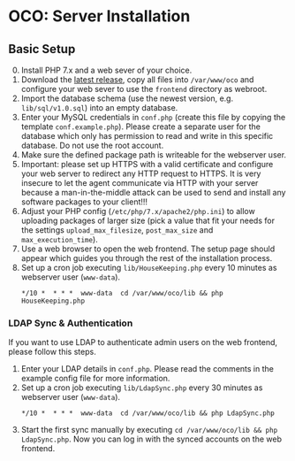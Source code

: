 # OCO: Server Installation

## Basic Setup
0. Install PHP 7.x and a web sever of your choice.
1. Download the [latest release](https://github.com/schorschii/oco-server/releases), copy all files into `/var/www/oco` and configure your web sever to use the `frontend` directory as webroot.
1. Import the database schema (use the newest version, e.g. `lib/sql/v1.0.sql`) into an empty database.
2. Enter your MySQL credentials in `conf.php` (create this file by copying the template `conf.example.php`). Please create a separate user for the database which only has permission to read and write in this specific database. Do not use the root account.
3. Make sure the defined package path is writeable for the webserver user.
4. Important: please set up HTTPS with a valid certificate and configure your web server to redirect any HTTP request to HTTPS. It is very insecure to let the agent communicate via HTTP with your server because a man-in-the-middle attack can be used to send and install any software packages to your client!!!
5. Adjust your PHP config (`/etc/php/7.x/apache2/php.ini`) to allow uploading packages of larger size (pick a value that fit your needs for the settings `upload_max_filesize`, `post_max_size` and `max_execution_time`).
6. Use a web browser to open the web frontend. The setup page should appear which guides you through the rest of the installation process.
7. Set up a cron job executing `lib/HouseKeeping.php` every 10 minutes as webserver user (`www-data`).
   ```
   */10 *  * * *  www-data  cd /var/www/oco/lib && php HouseKeeping.php
   ```

### LDAP Sync & Authentication
If you want to use LDAP to authenticate admin users on the web frontend, please follow this steps.

1. Enter your LDAP details in `conf.php`. Please read the comments in the example config file for more information.
2. Set up a cron job executing `lib/LdapSync.php` every 30 minutes as webserver user (`www-data`).
   ```
   */10 *  * * *  www-data  cd /var/www/oco/lib && php LdapSync.php
   ```
3. Start the first sync manually by executing `cd /var/www/oco/lib && php LdapSync.php`. Now you can log in with the synced accounts on the web frontend.
